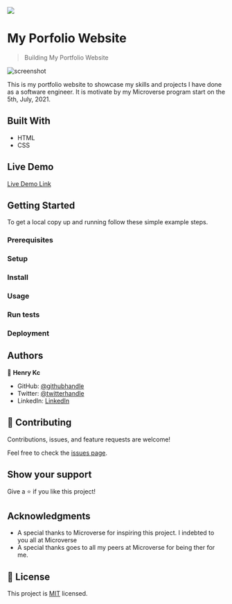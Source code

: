 ![](https://img.shields.io/badge/Microverse-blueviolet)

# My Porfolio Website

> Building My Portfolio Website

![screenshot](./app_screenshot.png)

This is my portfolio website to showcase my skills and projects I have done as a software engineer. It is motivate by my Microverse program start on the 5th, July, 2021.

## Built With

- HTML
- CSS

## Live Demo

[Live Demo Link](https://henrykc24.github.io/my-portfolio/)


## Getting Started


To get a local copy up and running follow these simple example steps.

### Prerequisites

### Setup

### Install

### Usage

### Run tests

### Deployment



## Authors

👤 **Henry Kc**

- GitHub: [@githubhandle](https://github.com/henrykc24)
- Twitter: [@twitterhandle](https://twitter.com/henrykc24)
- LinkedIn: [LinkedIn](https://linkedin.com/in/henry-kc)


## 🤝 Contributing

Contributions, issues, and feature requests are welcome!

Feel free to check the [issues page](https://github.com/HENRYKC24/my-portfolio/issues/).

## Show your support

Give a ⭐️ if you like this project!

## Acknowledgments

- A special thanks to Microverse for inspiring this project. I indebted to you all at Microverse
- A special thanks goes to all my peers at Microverse for being ther for me.

## 📝 License

This project is [MIT](./MIT.md) licensed.
